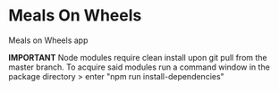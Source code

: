 # Meals On Wheels
Meals on Wheels app

**IMPORTANT**
Node modules require clean install upon git pull from the master branch.
To acquire said modules run a command window in the package directory > enter "npm run install-dependencies"